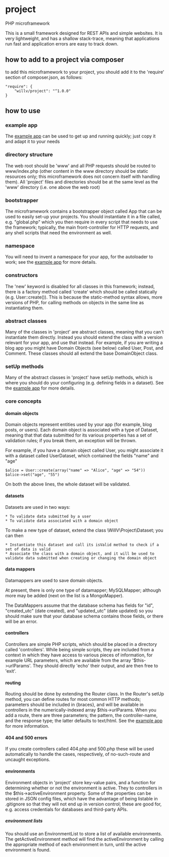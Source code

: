# project
PHP microframework

This is a small framework designed for REST APIs and simple websites.  It is very lightweight, and has a shallow stack-trace, meaning that applications run fast and application errors are easy to track down.

## how to add to a project via composer
to add this microframework to your project, you should add it to the 'require' section of composer.json, as follows:

	"require": {
		"willv/project": "^1.0.0"
	}

## how to use

### example app
The [example app](https://github.com/wvoelcker/project-example-app) can be used to get up and running quickly; just copy it and adapt it to your needs

### directory structure
The web root should be 'www' and all PHP requests should be routed to www/index.php (other content in the www directory should be static resources only; this microframework does not concern itself with handling them).
All 'project' files and directories should be at the same level as the 'www' directory (i.e. one above the web root)

### bootstrapper
The microframework contains a bootstrapper object called App that can be used to easily set-up your projects.  You should instantiate it in a file called, e.g. "global.php" which you then require in every script that needs to use the framework; typically, the main front-controller for HTTP requests, and any shell scripts that need the environment as well.

### namespace
You will need to invent a namespace for your app, for the autoloader to work; see the [example app](https://github.com/wvoelcker/project-example-app) for more details.

### constructors
The 'new' keyword is disabled for all classes in this framework; instead, there is a factory method called 'create' which should be called statically (e.g. User::create()).  This is because the static-method syntax allows, more versions of PHP, for calling methods on objects in the same line as instantiating them.

### abstract classes
Many of the classes in 'project' are abstract classes, meaning that you can't instantiate them directly.  Instead you should extend the class with a version relevant for your app, and use that instead.  For example, if you are writing a blog app you might have Domain Objects (see below) called User, Post, and Comment.  These classes should all extend the base DomainObject class.

### setUp methods
Many of the abstract classes in 'project' have setUp methods, which is where you should do your configuring (e.g. defining fields in a dataset).  See the [example app]() for more details.

### core concepts

#### domain objects
Domain objects represent entities used by your app (for example, blog posts, or users).  Each domain object is associated with a type of Dataset, meaning that that data submitted for its various properties has a set of validation rules; if you break them, an exception will be thrown.

For example, if you have a domain object called User, you might associate it with a dataset called UserDataset, which contained the fields "name" and "age"

	$alice = User::create(array("name" => "Alice", "age" => "54"))
	$alice->set("age", "55")

On both the above lines, the whole dataset will be validated.

#### datasets
Datasets are used in two ways:

	* To validate data submitted by a user
	* To validate data associated with a domain object

To make a new type of dataset, extend the class \WillV\Project\Dataset; you can then

	* Instantiate this dataset and call its isValid method to check if a set of data is valid
	* Associate the class with a domain object, and it will be used to validate data submitted when creating or changing the domain object

#### data mappers
Datamappers are used to save domain objects.

At present, there is only one type of datamapper; MySQLMapper; although more may be added (next on the list is a MongoMapper).

The DataMappers assume that the database schema has fields for "id", "created_utc" (date created), and "updated_utc" (date updated) so you should make sure that your database schema contains those fields, or there will be an error.

#### controllers
Controllers are simple PHP scripts, which should be placed in a directory called 'controllers'.  While being simple scripts, they are included from a context in which they have access to various pieces of information, for example URL parameters, which are available from the array '$this->urlParams'.
They should directly 'echo' their output, and are then free to 'exit'.

#### routing
Routing should be done by extending the Router class.  In the Router's setUp method, you can define routes for most common HTTP methods; parameters should be included in {braces}, and will be available in controllers in the numerically-indexed array $this->urlParams.  When you add a route, there are three parameters; the pattern, the controller-name, and the response type; the latter defaults to text/html.  See the [example app](https://github.com/wvoelcker/project-example-app) for more information.

#### 404 and 500 errors
If you create controllers called 404.php and 500.php these will be used automatically to handle the cases, respectively, of no-such-route and uncaught exceptions.

#### environments
Environment objects in 'project' store key-value pairs, and a function for determining whether or not the environment is active.  They to controllers in the $this->activeEnvironment property.  Some of the properties can be stored in JSON config files, which have the advantage of being listable in .gitignore so that they will not end up in version control; these are good for, e.g. access credentials for databases and third-party APIs.

##### environment lists
You should use an EnvironmentList to store a list of available environments.  The getActiveEnvironment method will find the activeEnvironment by calling the appropriate method of each environment in turn, until the active environment is found.